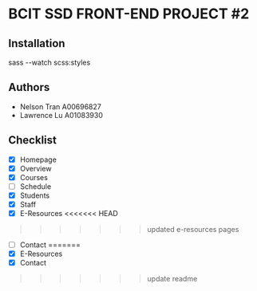 # BCIT SSD FRONT-END PROJECT #2

## Installation

sass --watch scss:styles

## Authors
- Nelson Tran A00696827
- Lawrence Lu A01083930

## Checklist
- [x] Homepage
- [x] Overview
- [x] Courses
- [ ] Schedule
- [x] Students
- [x] Staff
- [x] E-Resources
<<<<<<< HEAD
>>>>>>> updated e-resources pages
- [ ] Contact
=======
- [x] E-Resources
- [x] Contact
>>>>>>> update readme

